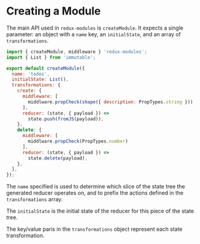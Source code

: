 # Creating a Module

The main API used in `redux-modules` is `createModule`. It expects a single parameter: an object with a `name` key, an `initialState`, and an array of `transformations`.

```js
import { createModule, middleware } 'redux-modules';
import { List } from 'immutable';

export default createModule({
  name: 'todos',
  initialState: List(),
  transformations: {
    create: {
      middleware: [
        middlware.propCheck(shape({ description: PropTypes.string }))
      ],
      reducer: (state, { payload }) =>
        state.push(fromJS(payload)),
    },
    delete: {
      middleware: [
        middlware.propCheck(PropTypes.number)
      ],
      reducer: (state, { payload }) =>
        state.delete(payload),
    },
  ],
});
```

The `name` specified is used to determine which slice of the state tree the generated reducer operates on, and to prefix the actions defined in the `transformations` array.

The `initialState` is the initial state of the reducer for this piece of the state tree.

The key/value paris in the `transformations` object represent each state transformation.
